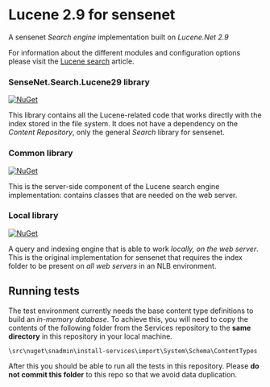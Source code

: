 # Lucene 2.9 for sensenet
A sensenet *Search engine* implementation built on *Lucene.Net 2.9*

For information about the different modules and configuration options please visit the [Lucene search](/docs/lucenesearch.md) article.

### SenseNet.Search.Lucene29 library
[![NuGet](https://img.shields.io/nuget/v/SenseNet.Search.Lucene29.svg)](https://www.nuget.org/packages/SenseNet.Search.Lucene29)

This library contains all the Lucene-related code that works directly with the index stored in the file system. It does not have a dependency on the _Content Repository_, only the general _Search_ library for sensenet.

### Common library
[![NuGet](https://img.shields.io/nuget/v/SenseNet.Search.Lucene29.Common.svg)](https://www.nuget.org/packages/SenseNet.Search.Lucene29.Common)

This is the server-side component of the Lucene search engine implementation: contains classes that are needed on the web server.

### Local library
[![NuGet](https://img.shields.io/nuget/v/SenseNet.Search.Lucene29.Local.svg)](https://www.nuget.org/packages/SenseNet.Search.Lucene29.Local)

A query and indexing engine that is able to work *locally, on the web server*. This is the original implementation for sensenet that requires the index folder to be present on *all web servers* in an NLB environment.

## Running tests
The test environment currently needs the base content type definitions to build an _in-memory database_. To achieve this, you will need to copy the contents of the following folder from the Services repository to the **same directory** in this repository in your local machine.

`\src\nuget\snadmin\install-services\import\System\Schema\ContentTypes` 

After this you should be able to run all the tests in this repository. Please **do not commit this folder** to this repo so that we avoid data duplication.
